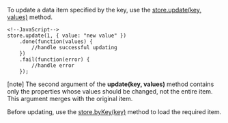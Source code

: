 To update a data item specified by the key, use the [store.update(key, values)](/api-reference/30%20Data%20Layer/Store/3%20Methods/update(key_values).md '/Documentation/ApiReference/Data_Layer/CustomStore/Methods/#updatekey_values') method.

    <!--JavaScript-->
    store.update(1, { value: "new value" })
        .done(function(values) {
            //handle successful updating
        })
        .fail(function(error) {
            //handle error
        });

[note] The second argument of the **update(key, values)** method contains only the properties whose values should be changed, not the entire item. This argument merges with the original item.

Before updating, use the [store.byKey(key)](/api-reference/30%20Data%20Layer/CustomStore/3%20Methods/byKey(key_extraOptions).md '/Documentation/ApiReference/Data_Layer/CustomStore/Methods/#byKeykey_extraOptions') method to load the required item.